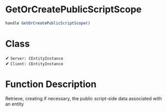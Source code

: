 # GetOrCreatePublicScriptScope
```js
handle GetOrCreatePublicScriptScope()
```
# Class
✔ `Server: CEntityInstance`  
✔ `Client: CEntityInstance`  

# Function Description
Retrieve, creating if necessary, the public script-side data associated with an entity
